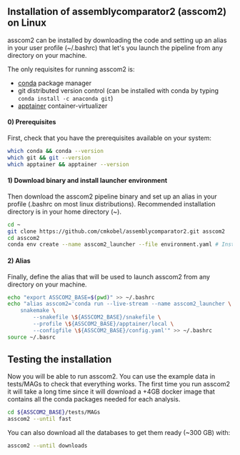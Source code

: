 ## Installation of assemblycomparator2 (asscom2) on Linux

asscom2 can be installed by downloading the code and setting up an alias in your user profile (~/.bashrc) that let's you launch the pipeline from any directory on your machine.

The only requisites for running asscom2 is:
  - [conda](https://docs.conda.io/projects/conda/en/latest/user-guide/install/linux.html) package manager
  - git distributed version control (can be installed with conda by typing `conda install -c anaconda git`)
  - [apptainer](https://apptainer.org/docs/user/main/quick_start.html#installation-request) container-virtualizer


#### 0) Prerequisites

First, check that you have the prerequisites available on your system:

```bash
which conda && conda --version
which git && git --version
which apptainer && apptainer --version
```

#### 1) Download binary and install launcher environment

Then download the asscom2 pipeline binary and set up an alias in your profile (.bashrc on most linux distributions). Recommended installation directory is in your home directory (\~).

```bash
cd ~
git clone https://github.com/cmkobel/assemblycomparator2.git asscom2
cd asscom2
conda env create --name asscom2_launcher --file environment.yaml # Installs snakemake and mamba in an environment named "asscom2_launcher".

```


#### 2) Alias

Finally, define the alias that will be used to launch asscom2 from any directory on your machine.

```bash
echo "export ASSCOM2_BASE=$(pwd)" >> ~/.bashrc
echo "alias asscom2='conda run --live-stream --name asscom2_launcher \
    snakemake \
        --snakefile \${ASSCOM2_BASE}/snakefile \
        --profile \${ASSCOM2_BASE}/apptainer/local \
        --configfile \${ASSCOM2_BASE}/config.yaml'" >> ~/.bashrc
source ~/.basrc

```


## Testing the installation

Now you will be able to run asscom2. You can use the example data in tests/MAGs to check that everything works. The first time you run asscom2 it will take a long time since it will download a +4GB docker image that contains all the conda packages needed for each analysis.
```bash
cd ${ASSCOM2_BASE}/tests/MAGs
asscom2 --until fast
```

You can also download all the databases to get them ready (~300 GB) with:
```bash
asscom2 --until downloads
```







